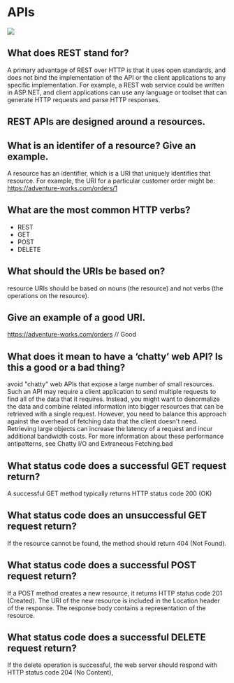 # APIs
![](https://i2.wp.com/www.learnsteps.com/wp-content/uploads/2017/12/apis.png?fit=722%2C449&ssl=1)
## What does REST stand for?
A primary advantage of REST over HTTP is that it uses open standards, and does not bind the implementation of the API or the client applications to any specific implementation. For example, a REST web service could be written in ASP.NET, and client applications can use any language or toolset that can generate HTTP requests and parse HTTP responses.
## REST APIs are designed around a resources.
## What is an identifer of a resource? Give an example.
A resource has an identifier, which is a URI that uniquely identifies that resource. For example, the URI for a particular customer order might be:
https://adventure-works.com/orders/1

## What are the most common HTTP verbs?
- REST
- GET
- POST
- DELETE
## What should the URIs be based on?

resource URIs should be based on nouns (the resource) and not verbs (the operations on the resource).
## Give an example of a good URI.

https://adventure-works.com/orders // Good
## What does it mean to have a ‘chatty’ web API? Is this a good or a bad thing?
avoid "chatty" web APIs that expose a large number of small resources. Such an API may require a client application to send multiple requests to find all of the data that it requires. Instead, you might want to denormalize the data and combine related information into bigger resources that can be retrieved with a single request. However, you need to balance this approach against the overhead of fetching data that the client doesn't need. Retrieving large objects can increase the latency of a request and incur additional bandwidth costs. For more information about these performance antipatterns, see Chatty I/O and Extraneous Fetching.bad


## What status code does a successful GET request return?
A successful GET method typically returns HTTP status code 200 (OK)
## What status code does an unsuccessful GET request return?
If the resource cannot be found, the method should return 404 (Not Found).
## What status code does a successful POST request return?
If a POST method creates a new resource, it returns HTTP status code 201 (Created). The URI of the new resource is included in the Location header of the response. The response body contains a representation of the resource.
## What status code does a successful DELETE request return?
If the delete operation is successful, the web server should respond with HTTP status code 204 (No Content),